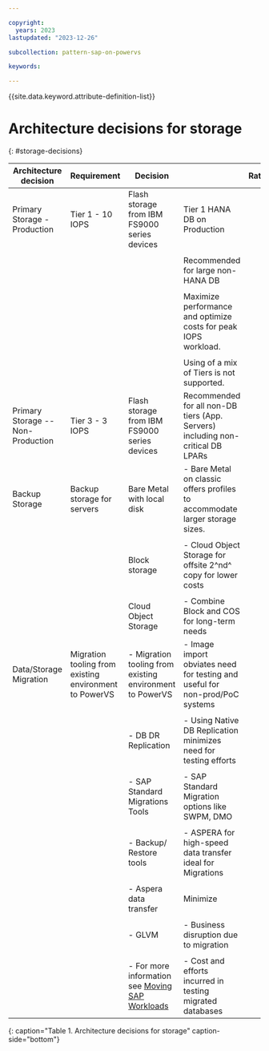 ```yaml
---

copyright:
  years: 2023
lastupdated: "2023-12-26"

subcollection: pattern-sap-on-powervs

keywords:

---
```


{{site.data.keyword.attribute-definition-list}}

# Architecture decisions for storage
{: #storage-decisions}

| **Architecture decision**         | **Requirement**                                        | **Decision**                                                                                                                                             |                                                                                 | **Rationale**      |
|-|-|-|-|-|
| Primary Storage - Production      | Tier 1 - 10 IOPS                                       | Flash storage from IBM FS9000 series devices                                                                                                             | Tier 1 HANA DB on Production                                                    |                    |
|                                   |                                                        |                                                                                                                                                          |                                                                                 |                    |
|                                   |                                                        |                                                                                                                                                          | Recommended for large non-HANA DB                                               |                    |
|                                   |                                                        |                                                                                                                                                          |                                                                                 |                    |
|                                   |                                                        |                                                                                                                                                          | Maximize performance and optimize costs for peak IOPS workload.                 |                    |
|                                   |                                                        |                                                                                                                                                          |                                                                                 |                    |
|                                   |                                                        |                                                                                                                                                          | Using of a mix of Tiers is not supported.                                       |                    |
| Primary Storage -- Non-Production | Tier 3 - 3 IOPS                                        | Flash storage from IBM FS9000 series devices                                                                                                             | Recommended for all non-DB tiers (App. Servers) including non-critical DB LPARs |                    |
| Backup Storage                    | Backup storage for servers                             | Bare Metal with local disk                                                                                                                               | -   Bare Metal on classic offers profiles to accommodate larger storage sizes.  |                    |
|                                   |                                                        |                                                                                                                                                          |                                                                                 |                    |
|                                   |                                                        | Block storage                                                                                                                                            | -   Cloud Object Storage for offsite 2^nd^ copy for lower costs                 |                    |
|                                   |                                                        |                                                                                                                                                          |                                                                                 |                    |
|                                   |                                                        | Cloud Object Storage                                                                                                                                     | -   Combine Block and COS for long-term needs                                   |                    |
| Data/Storage Migration            | Migration tooling from existing environment to PowerVS | -   Migration tooling from existing environment to PowerVS                                                                                               | -   Image import obviates need for testing and useful for non-prod/PoC systems  |                    |
|                                   |                                                        |                                                                                                                                                          |                                                                                 |                    |
|                                   |                                                        | -   DB DR Replication                                                                                                                                    | -   Using Native DB Replication minimizes need for testing efforts              |                    |
|                                   |                                                        |                                                                                                                                                          |                                                                                 |                    |
|                                   |                                                        | -   SAP Standard Migrations Tools                                                                                                                        | -   SAP Standard Migration options like SWPM, DMO                               |                    |
|                                   |                                                        |                                                                                                                                                          |                                                                                 |                    |
|                                   |                                                        | -   Backup/ Restore tools                                                                                                                                | -   ASPERA for high-speed data transfer ideal for Migrations                    |                    |
|                                   |                                                        |                                                                                                                                                          |                                                                                 |                    |
|                                   |                                                        | -   Aspera data transfer                                                                                                                                 | Minimize                                                                        |                    |
|                                   |                                                        |                                                                                                                                                          |                                                                                 |                    |
|                                   |                                                        | -   GLVM                                                                                                                                                 | -   Business disruption due to migration                                        |                    |
|                                   |                                                        |                                                                                                                                                          |                                                                                 |                    |
|                                   |                                                        | -   For more information see [Moving SAP Workloads](https://cloud.ibm.com/docs/sap?topic=sap-faq-moving-sap-workloads#faq-moving-sap-workloads-overview) | -   Cost and efforts incurred in testing migrated databases                     |                    |
{: caption="Table 1. Architecture decisions for storage" caption-side="bottom"}
